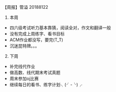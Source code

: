【周报】管溢 20188122

1. 本周
  - 四六级考试听力基本靠猜，阅读全对，作文和翻译一般
  - 没有完成上周练字、看书目标
  - ACM作业都没写，要完(T_T)
  - 沉迷昆特牌。。。
2. 下周
  - 补完线代作业
  - 做高数、线代期末考试真题
  - 周末参加oj比赛
  - 继续每日的看书、练字计划╮(╯-╰)╭
